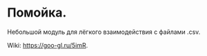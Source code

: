 # Помойка.
Небольшой модуль для лёгкого взаимодействия с файлами .csv.

Wiki: https://goo-gl.ru/5imR.
